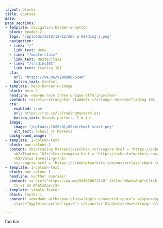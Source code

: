 ```yaml
---
layout: blocks
title: Courses
date: 
page_sections:
- template: navigation-header-w-button
  block: header-2
  logo: "/uploads/2019/12/12/Add a heading-3.png"
  navigation:
  - link: "/"
    link_text: Home
  - link: "/masterclass"
    link_text: Masterclass
  - link: "/trading101"
    link_text: Trading 101
  cta:
    url: "https://wa.me/919080673240"
    button_text: Contact
- template: hero-banner-w-image
  block: hero-2
  headline: <em>We have three unique Offerings</em>
  content: <ol><li><strong>For Students </strong> <br><em>Trading 101 - A grassroots program</em></li><br><li><strong>The next level </strong> <br><em>Trading Masterclass - A comprehensive trading program</em></li><br><li><strong>For Investing needs </strong> <br><em>Value Investing - The pocket course of Sensible Investing</em></li></ol> 
  cta:
    enabled: true
    url: https://rzp.io/l/TradingMasterclass
    button_text: Sounds perfect. I'm in!
  image:
    image: "/uploads/2020/01/09/michael scott.png"
    alt_text: School of Markets
  background_image: ''
- template: 1-column-text
  block: one-column-1
  content: <h2>Trading Masterclass</h2> <strong><a href = "https://schoolofmarkets.com/masterclass">Here is our flagship Trading Masterclass for you </a><br><br>
    <h2>Trading 101</h2><strong><a href = "https://schoolofmarkets.com/masterclass">Need a start into Trading? Here is Trading 101 </a><br><br>
    <h2>Value Investing</h2>
    <strong><a href = "https://schoolofmarkets.com/masterclass">Want to learn to Invest? Here is the Pocket course of Value Investing </a>
- template: 1-column-text
  block: one-column-1
  headline: Further Queries?
  content: <a href="https://wa.me/919080673240" title="WhatsApp">Click here to reach
    to us on WhatsApp</a>
- template: simple-footer
  block: footer-1
  content: <em>Made with<span class="Apple-converted-space"> </span><span class="love">Love</span><span
    class="Apple-converted-space"> </span>for Students</em><strong> </strong>❤︎

---
```

foo bar
